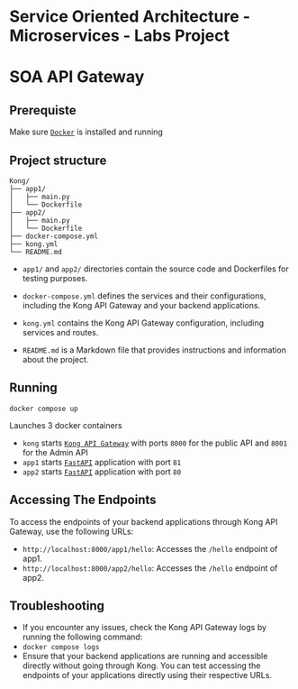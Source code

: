 
# Service Oriented Architecture - Microservices - Labs Project
# SOA API Gateway


## Prerequiste

Make sure [`Docker`]([http](https://www.docker.com/)) is installed and running

## Project structure
```
Kong/
├── app1/
│   ├── main.py
│   └── Dockerfile
├── app2/
│   ├── main.py
│   └── Dockerfile
├── docker-compose.yml
├── kong.yml
└── README.md
```
* `app1/` and `app2/` directories contain the source code and Dockerfiles for testing purposes.

* `docker-compose.yml` defines the services and their configurations, including the Kong API Gateway and your backend applications.

* `kong.yml` contains the Kong API Gateway configuration, including services and routes.

* `README.md` is a Markdown file that provides instructions and information about the project.

## Running

`docker compose up`

Launches 3 docker containers
* `kong` starts [`Kong API Gateway`](https://konghq.com/) with ports `8000` for the public API and `8001` for the Admin API
* `app1` starts [`FastAPI`](https://fastapi.tiangolo.com/) application with port `81`
* `app2` starts [`FastAPI`](https://fastapi.tiangolo.com/) application with port `80`

## Accessing The Endpoints

To access the endpoints of your backend applications through Kong API Gateway, use the following URLs:

* `http://localhost:8000/app1/hello`: Accesses the `/hello` endpoint of app1.
* `http://localhost:8000/app2/hello`: Accesses the `/hello` endpoint of app2.

## Troubleshooting

* If you encounter any issues, check the Kong API Gateway logs by running the following command:
* `docker compose logs`
* Ensure that your backend applications are running and accessible directly without going through Kong. You can test accessing the endpoints of your applications directly using their respective URLs.

